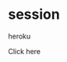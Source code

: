 # session

heroku

<a herf="heroku.com/deploy?template=https://github.com/vaibhavchandra12/session">Click here</a>
